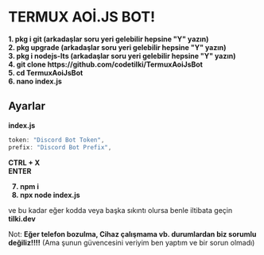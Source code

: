 # TERMUX AOİ.JS BOT!

<b>
1. pkg i git (arkadaşlar soru yeri gelebilir hepsine "Y" yazın)
<br>
2. pkg upgrade (arkadaşlar soru yeri gelebilir hepsine "Y" yazın)
<br>
3. pkg i nodejs-lts (arkadaşlar soru yeri gelebilir hepsine "Y" yazın)
<br>
4. git clone https://github.com/codetilki/TermuxAoiJsBot
<br>
5. cd TermuxAoiJsBot
<br>
6. nano index.js
<br>
</b>

## Ayarlar
<b>index.js</b>
```javascript
token: "Discord Bot Token",
prefix: "Discord Bot Prefix",
```
<b>
CTRL + X<br>
ENTER

7. npm i
8. npx node index.js
</b>

ve bu kadar eğer kodda veya başka sıkıntı olursa benle iltibata geçin <b>tilki.dev</b>

Not: <b>Eğer telefon bozulma, Cihaz çalışmama vb. durumlardan biz sorumlu değiliz!!!!</b> (Ama şunun güvencesini veriyim ben yaptım ve bir sorun olmadı)
